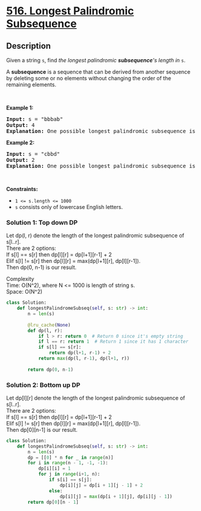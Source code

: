 # [516. Longest Palindromic Subsequence](https://leetcode.com/problems/longest-palindromic-subsequence)


## Description

<!-- description:start -->

<p>Given a string <code>s</code>, find <em>the longest palindromic <strong>subsequence</strong>&#39;s length in</em> <code>s</code>.</p>

<p>A <strong>subsequence</strong> is a sequence that can be derived from another sequence by deleting some or no elements without changing the order of the remaining elements.</p>

<p>&nbsp;</p>
<p><strong class="example">Example 1:</strong></p>

<pre>
<strong>Input:</strong> s = &quot;bbbab&quot;
<strong>Output:</strong> 4
<strong>Explanation:</strong> One possible longest palindromic subsequence is &quot;bbbb&quot;.
</pre>

<p><strong class="example">Example 2:</strong></p>

<pre>
<strong>Input:</strong> s = &quot;cbbd&quot;
<strong>Output:</strong> 2
<strong>Explanation:</strong> One possible longest palindromic subsequence is &quot;bb&quot;.
</pre>

<p>&nbsp;</p>
<p><strong>Constraints:</strong></p>

<ul>
	<li><code>1 &lt;= s.length &lt;= 1000</code></li>
	<li><code>s</code> consists only of lowercase English letters.</li>
</ul>

### Solution 1: Top down DP
Let dp(l, r) denote the length of the longest palindromic subsequence of s[l..r].  
There are 2 options:  
If s[l] == s[r] then dp[l][r] = dp[l+1][r-1] + 2  
Elif s[l] != s[r] then dp[l][r] = max(dp[l+1][r], dp[l][r-1]).  
Then dp(0, n-1) is our result.  

Complexity  
Time: O(N^2), where N <= 1000 is length of string s.  
Space: O(N^2)  
```python
class Solution:
    def longestPalindromeSubseq(self, s: str) -> int:
        n = len(s)
        
        @lru_cache(None)
        def dp(l, r):
            if l > r: return 0  # Return 0 since it's empty string
            if l == r: return 1  # Return 1 since it has 1 character
            if s[l] == s[r]:
                return dp(l+1, r-1) + 2
            return max(dp(l, r-1), dp(l+1, r))
        
        return dp(0, n-1)
```

### Solution 2: Bottom up DP
Let dp[l][r] denote the length of the longest palindromic subsequence of s[l..r].  
There are 2 options:  
If s[l] == s[r] then dp[l][r] = dp[l+1][r-1] + 2  
Elif s[l] != s[r] then dp[l][r] = max(dp[l+1][r], dp[l][r-1]).  
Then dp[0][n-1] is our result.  
```python
class Solution:
    def longestPalindromeSubseq(self, s: str) -> int:
        n = len(s)
        dp = [[0] * n for _ in range(n)]
        for i in range(n - 1, -1, -1):
            dp[i][i] = 1
            for j in range(i+1, n):
                if s[i] == s[j]:
                    dp[i][j] = dp[i + 1][j - 1] + 2
                else:
                    dp[i][j] = max(dp[i + 1][j], dp[i][j - 1])
        return dp[0][n - 1]
```

